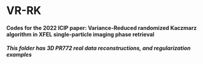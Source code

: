 # VR-RK
#### Codes for the 2022 ICIP paper: Variance-Reduced randomized Kaczmarz algorithm in XFEL single-particle imaging phase retrieval 
##### This folder has 3D PR772 real data reconstructions, and regularization examples
